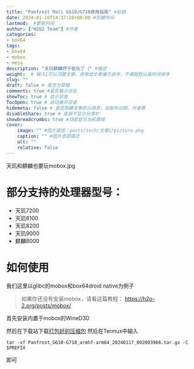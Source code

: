 ```yaml
---
title: "Panfrost Mali G610/G710使用指南" #标题
date: 2024-01-16T14:37:28+08:00 #创建时间
lastmod:  #更新时间
author: ["H2O2 Team"] #作者
categories: 
- box64
tags: 
- box64
- mobox
- mesa
description: "天玑麒麟终于能玩了（" #描述
weight:  # 输入1可以顶置文章，用来给文章展示排序，不填就默认按时间排序
slug: ""
draft: false # 是否为草稿
comments: true #是否展示评论
showToc: true # 显示目录
TocOpen: true # 自动展开目录
hidemeta: false # 是否隐藏文章的元信息，如发布日期、作者等
disableShare: true # 底部不显示分享栏
showbreadcrumbs: true #顶部显示当前路径
cover:
    image: "" #图片路径：posts/tech/文章1/picture.png
    caption: "" #图片底部描述
    alt: ""
    relative: false
--- 
```


天玑和麒麟也要玩mobox.jpg
<!--more-->
# 部分支持的处理器型号：
- 天玑7200
- 天玑8100
- 天玑8200
- 天玑9000
- 麒麟8000
# 如何使用
我们这里以glibc的mobox和box64droid native为例子
> 如果你还没有安装mobox，请看这篇教程：
> https://h2o-2.org/posts/mobox/

首先安装内置于mobox的WineD3D

然后在下载站下载[打包好的压缩包](https://alist.vofficial233.com/Exagear%20&%20box64/Panfrost_G610-G710_armhf-arm64_20240117_002003966.tar.gz)
然后在Termux中输入
```
tar -xf Panfrost_G610-G710_armhf-arm64_20240117_002003966.tar.gz -C $PREFIX
```
即可
